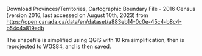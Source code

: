 
Download Provinces/Territories, Cartographic Boundary File - 2016 Census
(version 2016, last accessed on August 10th, 2023) from
https://open.canada.ca/data/en/dataset/a883eb14-0c0e-45c4-b8c4-b54c4a819edb

The shapefile is simplified using QGIS with 10 km simplification, then is reprojected to WGS84, and is then saved.